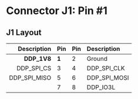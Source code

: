 # Connector J1: Pin #1

## J1 Layout

| Description | Pin | Pin | Description |
|------------:|-----|-----|:------------|
| **DDP_1V8** |**1**|  2  | Ground      |
|  DDP_SPI_CS |  3  |  4  | DDP_SPI_CLK |
|DDP_SPI_MISO |  5  |  6  | DDP_SPI_MOSI|
|             |  7  |  8  | DDP_IO3L    |
